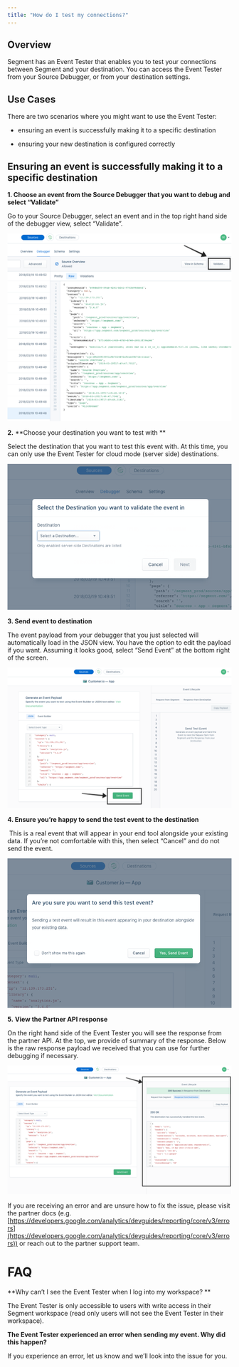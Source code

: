 ```yaml
---
title: "How do I test my connections?"
---
```


## Overview

Segment has an Event Tester that enables you to test your connections between Segment and your destination. You can access the Event Tester from your Source Debugger, or from your destination settings.   

## Use Cases

There are two scenarios where you might want to use the Event Tester:

*   ensuring an event is successfully making it to a specific destination
    
*   ensuring your new destination is configured correctly
    

## Ensuring an event is successfully making it to a specific destination

**1\. Choose an event from the Source Debugger that you want to debug and select “Validate”**

Go to your Source Debugger, select an event and in the top right hand side of the debugger view, select “Validate”.

![](../images/asset_GgyOswJA.png)

**2.** **Choose your destination you want to test with **

Select the destination that you want to test this event with. At this time, you can only use the Event Tester for cloud mode (server side) destinations.

![](../images/asset_2JfoKddf.png)

**3\. Send event to destination**

The event payload from your debugger that you just selected will automatically load in the JSON view. You have the option to edit the payload if you want. Assuming it looks good, select “Send Event” at the bottom right of the screen. 

![](../images/asset_J7TEDYvY.png)

**4\. Ensure you’re happy to send the test event to the destination**

 This is a real event that will appear in your end tool alongside your existing data. If you’re not comfortable with this, then select “Cancel” and do not send the event. 

![](../images/asset_Yxw1DJqb.png)

**5.** **View the Partner API response**

On the right hand side of the Event Tester you will see the response from the partner API. At the top, we provide of summary of the response. Below is the raw response payload we received that you can use for further debugging if necessary. 

![](../images/asset_il6mvexS.png)

If you are receiving an error and are unsure how to fix the issue, please visit the partner docs (e.g. [https://developers.google.com/analytics/devguides/reporting/core/v3/errors](https://developers.google.com/analytics/devguides/reporting/core/v3/errors)) or reach out to the partner support team. 

# FAQ

**Why can’t I see the Event Tester when I log into my workspace? **

The Event Tester is only accessible to users with write access in their Segment workspace (read only users will not see the Event Tester in their workspace). 

**The Event Tester experienced an error when sending my event. Why did this happen?**

If you experience an error, let us know and we’ll look into the issue for you.
